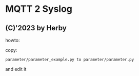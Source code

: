 # MQTT 2 Syslog

## (C)'2023 by Herby

howto:

 
copy:

`parameter/parameter_example.py to parameter/parameter.py `

and edit it


